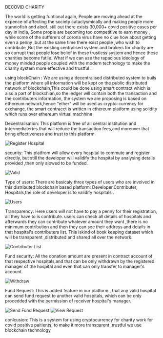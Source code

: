  DECOVID CHARITY

The world is getting funtional again, People are moving ahead at the expence of affecting the society cataclysmically and making people more stanniofish and aloof.
still out there exists 30,000+ covid positive cases per day in india, Some prople are becoming too competitive to earn money ,
while some of the sufferers of  corona virus  have no clue how about getting even a penny
,but at the same time there exist people ,who wish to contribute ,But the existing centralised system and brokers for charity are so currupt
that people lose belief in these trustless system and hence these charities become futile.
What if we can use the rapacious ideology of money minded people 
coupled with the modern technology to make the charity system more effective and trustful .

using blockChain : We are using a decentralised distributed system to buils the platform where all information will be kept on
the public distributed network of blockchain,This could be done using smart contract which is also a part of blockchian,so the ledger will contain 
both the transaction and the contributers information, the system we are proposing is based on ethereum network,hence "ether" will be 
used as crypto-currency for exchange, the smart contracct is written in ethereum platform using solidity which runs over ethereum
virtual machhine
 
Decentralisation: This platform is free of all central institution and intermediateries that will reduce the transaction fees,and moreover 
that bring effectiveness and trust to this platform

![Register Hospital](https://user-images.githubusercontent.com/61265418/88571970-0d7bb080-d05c-11ea-8969-f5fc75042bb0.gif)

security: This platfrom will allow every hospital to commute and register directly, but still the developer will validify the hospital 
by analysing details provided ,then only alowed to be funded.

![Valid](https://user-images.githubusercontent.com/61265418/88572410-b75b3d00-d05c-11ea-84be-e99b7cc1b613.gif)

Type of users: There are basicaly three types of users who are involved in this distributed blockchain based platform: Developer,Contributer,
Hospitals,the role of developer is to validify hospitals .

![Users](https://user-images.githubusercontent.com/61265418/88572435-c2ae6880-d05c-11ea-8079-04643f406fff.gif)

Transparency: Here users will not have to pay a penny for their registration, all they have to is contribute.
users can check all details of hospitals and afterwards they can contribute whatever amount they want ,there is no minimum contribution
and then they can see their address and details in that hospital's contributers list.
This iskind of book keeping dataset which will be transparent ,distributed and shared all over the network.

![Contributer List](https://user-images.githubusercontent.com/61265418/88572457-cb9f3a00-d05c-11ea-8c5b-85538669d89b.gif)

Fund security: All the donation amount are present in contract account of that respective hospitals,and that can be only withdrawn by the 
registered manager of the hospital and even that can only transfer to manager's account.

![Withdraw](https://user-images.githubusercontent.com/61265418/88572467-cfcb5780-d05c-11ea-88ea-29fa4e427034.gif)

Fund Request: This is added feature in our platform , that any valid hospital can send fund request to another valid hospitals,
which can be only procedded with the permission of receiver hospital's manager.

![Send Fund Request](https://user-images.githubusercontent.com/61265418/88572476-d5c13880-d05c-11ea-9531-e79c7813c170.gif)
![View Request](https://user-images.githubusercontent.com/61265418/88572487-d954bf80-d05c-11ea-99b7-ce8e37730dbf.gif)

conlcusion: This is a system for using cryptocurrency for charity work for covid positive paitients, to make it more transparent
,trustful we use blockchain technology
  
